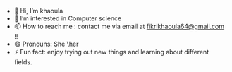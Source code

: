 - 👋 Hi, I’m khaoula 
- 👀 I’m interested in Computer science 
- 📫 How to reach me : contact me via email at fikrikhaoula64@gmail.com !!
- 😄 Pronouns: She \her 
- ⚡ Fun fact:  enjoy trying out new things and learning about different fields.

<!---
khaoulafikri/khaoulafikri is a ✨ special ✨ repository because its `README.md` (this file) appears on your GitHub profile.
You can click the Preview link to take a look at your changes.
--->

